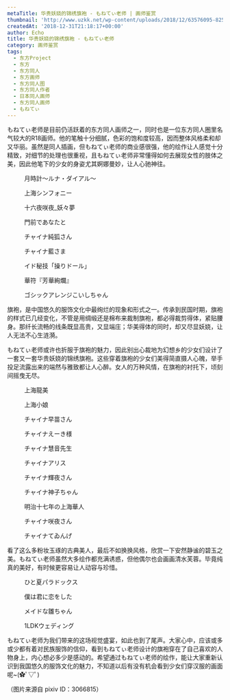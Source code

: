 ```yaml
---
metaTitle: 华贵妖娆的锦绣旗袍 - もねてぃ老师 | 画师鉴赏
thumbnail: 'http://www.uzkk.net/wp-content/uploads/2018/12/63576095-825x510.png'
createdAt: '2018-12-31T21:18:17+00:00'
author: Echo
title: 华贵妖娆的锦绣旗袍 - もねてぃ老师
category: 画师鉴赏
tags:
  - 东方Project
  - 东方
  - 东方同人
  - 东方画师
  - 东方同人图
  - 东方同人作者
  - 日本同人画师
  - 东方同人画师
  - もねてぃ
---
```


もねてぃ老师是目前仍活跃着的东方同人画师之一，同时也是一位东方同人圈里名气较大的R18画师。他的笔触十分细腻，色彩的饱和度较高，因而整体风格柔和却又华丽。虽然是同人插画，但もねてぃ老师的商业感很强，他的绘作让人感觉十分精致，对细节的处理也很重视，且もねてぃ老师非常懂得如何去展现女性的肢体之美，因此他笔下的少女的身姿尤其婀娜曼妙，让人心驰神往。

<figure>
  <img src="http://www.uzkk.net/wp-content/uploads/2018/12/56844886_p0.jpg" alt=""/>
  <figcaption>月時計～ルナ・ダイアル～</figcaption>
</figure>

<figure>
  <img src="http://www.uzkk.net/wp-content/uploads/2018/12/57683628_p0.jpg" alt=""/>
  <figcaption>上海シンフォニー</figcaption>
</figure>

<figure>
  <img src="http://www.uzkk.net/wp-content/uploads/2018/12/72199641_p0.jpg" alt=""/>
  <figcaption>十六夜咲夜_妖々夢</figcaption>
</figure>

<figure>
  <img src="http://www.uzkk.net/wp-content/uploads/2018/12/66382172_p0.jpg" alt=""/>
  <figcaption>門前であなたと</figcaption>
</figure>

<figure>
  <img src="http://www.uzkk.net/wp-content/uploads/2018/12/54113164_p0.jpg" alt=""/>
  <figcaption>チャイナ純狐さん</figcaption>
</figure>

<figure>
  <img src="http://www.uzkk.net/wp-content/uploads/2018/12/56487980_p0.jpg" alt=""/>
  <figcaption>チャイナ藍さま</figcaption>
</figure>

<figure>
  <img src="http://www.uzkk.net/wp-content/uploads/2018/12/62834884_p0.jpg" alt=""/>
  <figcaption>イド秘技「操りドール」</figcaption>
</figure>

<figure>
  <img src="http://www.uzkk.net/wp-content/uploads/2018/12/63004325_p0.jpg" alt=""/>
  <figcaption>華符『芳華絢爛』</figcaption>
</figure>

<figure>
  <img src="http://www.uzkk.net/wp-content/uploads/2018/12/71225052_p0.jpg" alt=""/>
  <figcaption>ゴシックアレンジこいしちゃん</figcaption>
</figure>

旗袍，是中国悠久的服饰文化中最绚烂的现象和形式之一。传承到民国时期，旗袍的样式已几经变化，不管是用绸缎还是棉布来裁制旗袍，都必得裁剪得体，紧贴腰身。那纤长流畅的线条既显高贵，又显端庄；华美得体的同时，却又尽显妖娆，让人无法不心生涟漪。

もねてぃ老师或许也折服于旗袍的魅力，因此别出心裁地为幻想乡的少女们设计了一套又一套华贵妖娆的锦绣旗袍。这些穿着旗袍的少女们美得简直摄人心魄，举手投足流露出来的端然与雅致都让人心醉。女人的万种风情，在旗袍的衬托下，顷刻间摇曳无尽。

<figure>
  <img src="http://www.uzkk.net/wp-content/uploads/2018/12/60314538_p0.jpg" alt=""/>
  <figcaption>上海龍美</figcaption>
</figure>

<figure>
  <img src="http://www.uzkk.net/wp-content/uploads/2018/12/61855006_p0.jpg" alt=""/>
  <figcaption>上海小娘</figcaption>
</figure>

<figure>
  <img src="http://www.uzkk.net/wp-content/uploads/2018/12/63576095_p0.jpg" alt=""/>
  <figcaption>チャイナ早苗さん</figcaption>
</figure>

<figure>
  <img src="http://www.uzkk.net/wp-content/uploads/2018/12/59554554_p0.jpg" alt=""/>
  <figcaption>チャイナえーき様</figcaption>
</figure>

<figure>
  <img src="http://www.uzkk.net/wp-content/uploads/2018/12/59192484_p0.jpg" alt=""/>
  <figcaption>チャイナ慧音先生</figcaption>
</figure>

<figure>
  <img src="http://www.uzkk.net/wp-content/uploads/2018/12/60263222_p0.jpg" alt=""/>
  <figcaption>チャイナアリス</figcaption>
</figure>

<figure>
  <img src="http://www.uzkk.net/wp-content/uploads/2018/12/51683638_p0.jpg" alt=""/>
  <figcaption>チャイナ輝夜さん</figcaption>
</figure>

<figure>
  <img src="http://www.uzkk.net/wp-content/uploads/2018/12/54226413_p0.jpg" alt=""/>
  <figcaption>チャイナ神子ちゃん</figcaption>
</figure>

<figure>
  <img src="http://www.uzkk.net/wp-content/uploads/2018/12/70798219_p0.jpg" alt=""/>
  <figcaption>明治十七年の上海華人</figcaption>
</figure>

<figure>
  <img src="http://www.uzkk.net/wp-content/uploads/2018/12/54130821_p0-1.jpg" alt=""/>
  <figcaption>チャイナ咲夜さん</figcaption>
</figure>

<figure>
  <img src="http://www.uzkk.net/wp-content/uploads/2018/12/61838951_p0.jpg" alt=""/>
  <figcaption>チャイナてゐんげ</figcaption>
</figure>

看了这么多粉妆玉琢的古典美人，最后不如换换风格，欣赏一下安然静谧的碧玉之美。もねてぃ老师虽然大多绘作都充满诱惑，但他偶尔也会画画清水芙蓉。毕竟纯真的美好，有时候更容易让人动容与珍惜。

<figure>
  <img src="http://www.uzkk.net/wp-content/uploads/2018/12/45347790_p0.jpg" alt=""/>
  <figcaption>ひと夏パラドックス</figcaption>
</figure>

<figure>
  <img src="http://www.uzkk.net/wp-content/uploads/2018/12/46368171_p0.jpg" alt=""/>
  <figcaption>僕は君に恋をした</figcaption>
</figure>

<figure>
  <img src="http://www.uzkk.net/wp-content/uploads/2018/12/67745046_p0.jpg" alt=""/>
  <figcaption>メイドな雛ちゃん</figcaption>
</figure>

<figure>
  <img src="http://www.uzkk.net/wp-content/uploads/2018/12/54053568_p0.jpg" alt=""/>
  <figcaption>1LDKウェディング</figcaption>
</figure>

もねてぃ老师为我们带来的这场视觉盛宴，如此也到了尾声。大家心中，应该或多或少都有着对民族服饰的信仰，看到もねてぃ老师设计的旗袍穿在了自己喜欢的人物身上，内心想必多少是感动的。希望通过もねてぃ老师的绘作，能让大家重新认识到我国悠久的服饰文化的魅力，不知道以后有没有机会看到少女们穿汉服的画面呢~(✿ﾟ▽ﾟ)

（图片来源自 pixiv ID：3066815）

